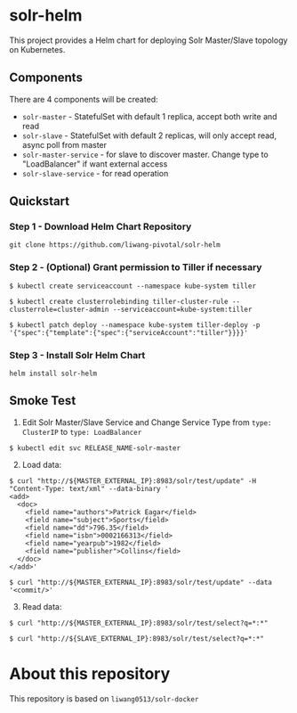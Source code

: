 # solr-helm

This project provides a Helm chart for deploying Solr Master/Slave topology on Kubernetes.

## Components

There are 4 components will be created:

* `solr-master` - StatefulSet with default 1 replica, accept both write and read
* `solr-slave` - StatefulSet with default 2 replicas, will only accept read, async poll from master
* `solr-master-service` - for slave to discover master. Change type to "LoadBalancer" if want external access
* `solr-slave-service` - for read operation

## Quickstart

### Step 1 - Download Helm Chart Repository

```
git clone https://github.com/liwang-pivotal/solr-helm
```

### Step 2 - (Optional) Grant permission to Tiller if necessary

```
$ kubectl create serviceaccount --namespace kube-system tiller

$ kubectl create clusterrolebinding tiller-cluster-rule --clusterrole=cluster-admin --serviceaccount=kube-system:tiller

$ kubectl patch deploy --namespace kube-system tiller-deploy -p '{"spec":{"template":{"spec":{"serviceAccount":"tiller"}}}}'
```

### Step 3 - Install Solr Helm Chart

```
helm install solr-helm
```

## Smoke Test

1. Edit Solr Master/Slave Service and Change Service Type from `type: ClusterIP` to `type: LoadBalancer`

```
$ kubectl edit svc RELEASE_NAME-solr-master
```

2. Load data:

```
$ curl "http://${MASTER_EXTERNAL_IP}:8983/solr/test/update" -H "Content-Type: text/xml" --data-binary '
<add>
  <doc>
    <field name="authors">Patrick Eagar</field>
    <field name="subject">Sports</field>
    <field name="dd">796.35</field>
    <field name="isbn">0002166313</field>
    <field name="yearpub">1982</field>
    <field name="publisher">Collins</field>
  </doc>
</add>'

$ curl "http://${MASTER_EXTERNAL_IP}:8983/solr/test/update" --data '<commit/>'
```

3. Read data:

```
$ curl "http://${MASTER_EXTERNAL_IP}:8983/solr/test/select?q=*:*"

$ curl "http://${SLAVE_EXTERNAL_IP}:8983/solr/test/select?q=*:*"
```

# About this repository

This repository is based on `liwang0513/solr-docker`
